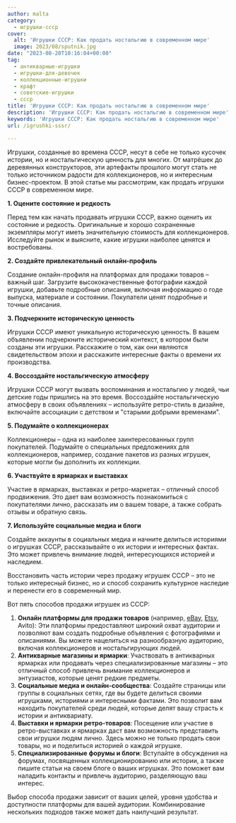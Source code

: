 ```yaml
---
author: malta
category:
  - игрушки-ссср
cover:
  alt: 'Игрушки СССР: Как продать ностальгию в современном мире'
  image: 2023/08/sputnik.jpg
date: "2023-08-20T10:16:04+00:00"
tag:
  - антикварные-игрушки
  - игрушки-для-девочек
  - коллекционные-игрушки
  - крафт
  - советские-игрушки
  - ссср
title: 'Игрушки СССР: Как продать ностальгию в современном мире'
description: 'Игрушки СССР: Как продать ностальгию в современном мире'
keywords: 'Игрушки СССР: Как продать ностальгию в современном мире'
url: /igrushki-sssr/

---
```

Игрушки, созданные во времена СССР, несут в себе не только кусочек истории, но и ностальгическую ценность для многих. От матрёшек до деревянных конструкторов, эти артефакты прошлого могут стать не только источником радости для коллекционеров, но и интересным бизнес-проектом. В этой статье мы рассмотрим, как продать игрушки СССР в современном мире.

**1\. Оцените состояние и редкость**

Перед тем как начать продавать игрушки СССР, важно оценить их состояние и редкость. Оригинальные и хорошо сохраненные экземпляры могут иметь значительную стоимость для коллекционеров. Исследуйте рынок и выясните, какие игрушки наиболее ценятся и востребованы.

**2\. Создайте привлекательный онлайн-профиль**

Создание онлайн-профиля на платформах для продажи товаров – важный шаг. Загрузите высококачественные фотографии каждой игрушки, добавьте подробные описания, включая информацию о годе выпуска, материале и состоянии. Покупатели ценят подробные и точные описания.

**3\. Подчеркните историческую ценность**

Игрушки СССР имеют уникальную историческую ценность. В вашем объявлении подчеркните исторический контекст, в котором были созданы эти игрушки. Расскажите о том, как они являются свидетельством эпохи и расскажите интересные факты о времени их производства.

**4\. Воссоздайте ностальгическую атмосферу**

Игрушки СССР могут вызвать воспоминания и ностальгию у людей, чьи детские годы пришлись на это время. Воссоздайте ностальгическую атмосферу в своих объявлениях – используйте ретро-стиль в дизайне, включайте ассоциации с детством и "старыми добрыми временами".

**5\. Подумайте о коллекционерах**

Коллекционеры – одна из наиболее заинтересованных групп покупателей. Подумайте о специальных предложениях для коллекционеров, например, создание пакетов из разных игрушек, которые могли бы дополнить их коллекции.

**6\. Участвуйте в ярмарках и выставках**

Участие в ярмарках, выставках и ретро-маркетах – отличный способ продвижения. Это дает вам возможность познакомиться с покупателями лично, рассказать им о вашем товаре, а также собрать отзывы и обратную связь.

**7\. Используйте социальные медиа и блоги**

Создайте аккаунты в социальных медиа и начните делиться историями о игрушках СССР, рассказывайте о их истории и интересных фактах. Это может привлечь внимание людей, интересующихся историей и наследием.

Восстановить часть истории через продажу игрушек СССР – это не только интересный бизнес, но и способ сохранить культурное наследие и перенести его в современный мир.

Вот пять способов продажи игрушек из СССР:

1. **Онлайн платформы для продажи товаров** (например, [eBay](https://www.ebay.com/), [Etsy](http://etsy.com), Avito): Эти платформы предоставляют широкий охват аудитории и позволяют вам создать подробные объявления с фотографиями и описаниями. Вы можете нацелиться на разнообразную аудиторию, включая коллекционеров и ностальгирующих людей.
1. **Антикварные магазины и ярмарки**: Участвовать в антикварных ярмарках или продавать через специализированные магазины – это отличный способ привлечь внимание коллекционеров и энтузиастов, которые ценят редкие предметы.
1. **Социальные медиа и онлайн-сообщества**: Создайте страницы или группы в социальных сетях, где вы будете делиться своими игрушками, историями и интересными фактами. Это позволит вам находить покупателей среди людей, которые делят вашу страсть к истории и антиквариату.
1. **Выставки и ярмарки ретро-товаров**: Посещение или участие в ретро-выставках и ярмарках даст вам возможность представить свои игрушки людям лично. Здесь можно не только продать свои товары, но и поделиться историей о каждой игрушке.
1. **Специализированные форумы и блоги**: Вступайте в обсуждения на форумах, посвященных коллекционированию или истории, а также пишите статьи на своем блоге о ваших игрушках. Это поможет вам наладить контакты и привлечь аудиторию, разделяющую ваш интерес.

Выбор способа продажи зависит от ваших целей, уровня удобства и доступности платформы для вашей аудитории. Комбинирование нескольких подходов также может дать наилучший результат.
